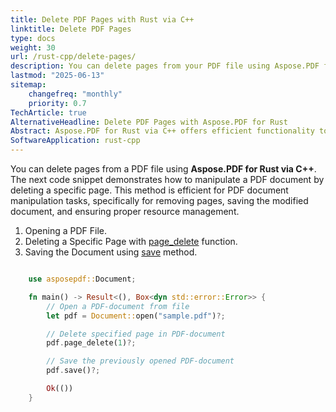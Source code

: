 ```yaml
---
title: Delete PDF Pages with Rust via C++ 
linktitle: Delete PDF Pages
type: docs
weight: 30
url: /rust-cpp/delete-pages/
description: You can delete pages from your PDF file using Aspose.PDF for Rust via C++.
lastmod: "2025-06-13"
sitemap:
    changefreq: "monthly"
    priority: 0.7
TechArticle: true
AlternativeHeadline: Delete PDF Pages with Aspose.PDF for Rust
Abstract: Aspose.PDF for Rust via C++ offers efficient functionality to delete pages from PDF documents, enabling developers to remove unwanted or unnecessary pages with ease. The library allows for the deletion of single or multiple pages by specifying page numbers or ranges, ensuring precise document modifications. This feature helps streamline PDF files by eliminating redundant content and optimizing document structure. The documentation provides step-by-step instructions and code samples to assist developers in implementing page deletion functionality effectively within their applications.
SoftwareApplication: rust-cpp    
---
```


You can delete pages from a PDF file using **Aspose.PDF for Rust via C++**. The next code snippet demonstrates how to manipulate a PDF document by deleting a specific page. This method is efficient for PDF document manipulation tasks, specifically for removing pages, saving the modified document, and ensuring proper resource management.

1. Opening a PDF File.
1. Deleting a Specific Page with [page_delete](https://reference.aspose.com/pdf/rust-cpp/core/page_delete/) function.
1. Saving the Document using [save](https://reference.aspose.com/pdf/rust-cpp/core/save/) method.

```rs

    use asposepdf::Document;

    fn main() -> Result<(), Box<dyn std::error::Error>> {
        // Open a PDF-document from file
        let pdf = Document::open("sample.pdf")?;

        // Delete specified page in PDF-document
        pdf.page_delete(1)?;

        // Save the previously opened PDF-document
        pdf.save()?;

        Ok(())
    }
```
